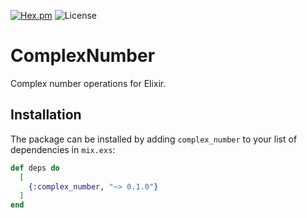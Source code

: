 [![Hex.pm](https://shields.api-test.nl/hexpm/v/complex_number?color=%23c440ff&style=for-the-badge)](https://hex.pm/packages/tensorex)
![License](https://shields.api-test.nl/hexpm/l/complex_number?color=%2300b000&style=for-the-badge)
# ComplexNumber

Complex number operations for Elixir.

## Installation

The package can be installed by adding `complex_number` to your list of dependencies in `mix.exs`:

```elixir
def deps do
  [
    {:complex_number, "~> 0.1.0"}
  ]
end
```

